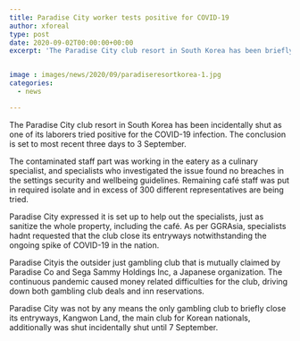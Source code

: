 ```yaml
---
title: Paradise City worker tests positive for COVID-19
author: xforeal 
type: post
date: 2020-09-02T00:00:00+00:00
excerpt: 'The Paradise City club resort in South Korea has been briefly shut as one of its laborers tried positive for the COVID-19 virus '


image : images/news/2020/09/paradiseresortkorea-1.jpg
categories:
  - news

---
```

The Paradise City club resort in South Korea has been incidentally shut as one of its laborers tried positive for the COVID-19 infection. The conclusion is set to most recent three days to 3 September. 

The contaminated staff part was working in the eatery as a culinary specialist, and specialists who investigated the issue found no breaches in the settings security and wellbeing guidelines. Remaining café staff was put in required isolate and in excess of 300 different representatives are being tried. 

Paradise City expressed it is set up to help out the specialists, just as sanitize the whole property, including the café. As per GGRAsia, specialists hadnt requested that the club close its entryways notwithstanding the ongoing spike of COVID-19 in the nation. 

Paradise Cityis the outsider just gambling club that is mutually claimed by Paradise Co and Sega Sammy Holdings Inc, a Japanese organization. The continuous pandemic caused money related difficulties for the club, driving down both gambling club deals and inn reservations. 

Paradise City was not by any means the only gambling club to briefly close its entryways, Kangwon Land, the main club for Korean nationals, additionally was shut incidentally shut until 7 September.